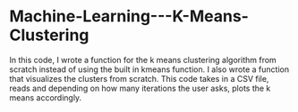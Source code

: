 # Machine-Learning---K-Means-Clustering

In this code, I wrote a function for the k means clustering algorithm from scratch instead of using the built in kmeans function. I also wrote a function that visualizes the clusters from scratch. This code takes in a CSV file, reads and depending on how many iterations the user asks, plots the k means accordingly. 
